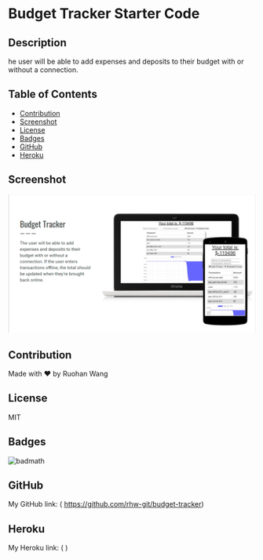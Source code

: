 # Budget Tracker Starter Code

## Description

he user will be able to add expenses and deposits to their budget with or without a connection.

## Table of Contents

- [Contribution](#contribution)
- [Screenshot](#screenshot)
- [License](#license)
- [Badges](#badges)
- [GitHub](#github)
- [Heroku](#heroku)

## Screenshot

![](public/assets/screenshot.png)

## Contribution

Made with ❤️ by Ruohan Wang

## License

MIT

## Badges

![badmath](https://img.shields.io/conda/l/conda-forge/setuptools?color=Blue&label=License&logo=ISC&logoColor=blue&style=plastic)

## GitHub

My GitHub link: ( https://github.com/rhw-git/budget-tracker)

## Heroku

My Heroku link: ( )

